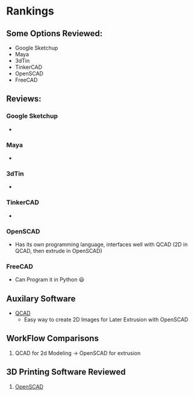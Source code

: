 Rankings
========


## Some Options Reviewed:

* Google Sketchup
* Maya
* 3dTin
* TinkerCAD
* OpenSCAD
* FreeCAD

## Reviews:

### Google Sketchup

* 


### Maya

*

### 3dTin

*


### TinkerCAD

*

### OpenSCAD

* Has its own programming language, interfaces well with QCAD (2D in QCAD, then extrude in OpenSCAD)

### FreeCAD

* Can  Program it in Python :smiley:

## Auxilary Software

* [QCAD](http://www.ribbonsoft.com/en/qcad-downloads-trial)
  * Easy way to create 2D Images for Later Extrusion with OpenSCAD

## WorkFlow Comparisons

1.  QCAD for 2d Modeling -> OpenSCAD for extrusion

## 3D Printing Software Reviewed

1. [OpenSCAD](http://www.openscad.org/downloads.html)
